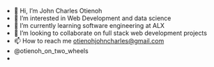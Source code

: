 - 👋 Hi, I’m John Charles Otienoh 
- 👀 I’m interested in Web Development and data science 
- 🌱 I’m currently learning software engineering at ALX 
- 💞️ I’m looking to collaborate on full stack web development projects 
- 📫 How to reach me otienohjohncharles@gmail.com
- @otienoh_on_two_wheels
- 

<!---
john-otienoh/john-otienoh is a ✨ special ✨ repository because its `README.md` (this file) appears on your GitHub profile.
You can click the Preview link to take a look at your changes.
--->
